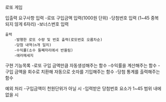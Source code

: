 로또 게임

입출력 요구사항
    입력
        -로또 구입금액 입력(1000원 단위)
        -당첨번호 입력 (1~45 중복되지 않게 6자리)
        -보너스번호 입력

    출력
        -발행한 로또 수량 및 번호 출력(로또번호 오름차순)
        -당첨 내역(n개 일치)
        -수익률(소수 둘째자리에서 반올림)
        -에러메세지


구현 기능목록
    -로또 구입 금액만큼 자동생성해주는 함수
    -수익률을 계산해주는 함수
    -구입 금액을 회수로 치환해 자동으로 숫자를 기입해주는 함수
    -당첨 통계를 출력해주는 함수


예외 처리
    -구입금액이 천원단위가 아닐 시
    -입력받은 당첨번호 요소가 1~45 범위 내에 없을 시